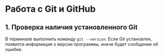 # Работа с Git и GitHub

## 1. Проверка наличия установленного Git

В терминале выполнить команду   `git --version`.
Если Git установлен, появится информация о версии программы, иначе будет сообщение об ошибке.